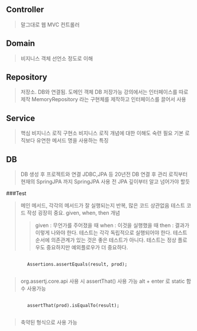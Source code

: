 Controller
-----------
> 말그대로 웹 MVC 컨트롤러

Domain
-----------
> 비지니스 객체 선언소 정도로 이해

Repository
-----------
> 저장소. DB와 연결됨. 도메인 객체 DB 저장가능
> 강의에서는 인터페이스를 따로 제작
> MemoryRepository 라는 구현체를 제작하고 인터페이스를 끌어서 사용

Service
------------
> 핵심 비지니스 로직 구현소
> 비지니스 로직 개념에 대한 이해도 숙련 필요
> 기본 로직보다 유연한 메서드 명을 사용하는 특징

DB
------------
> DB 생성 후 프로젝트와 연결
> JDBC,JPA 등 20년전 DB 연결 후 관리 로직부터 현재의 SpringJPA 까지
> SpringJPA 사용 전 JPA 깊이부터 알고 넘어가야 할듯


###Test
> 메인 메서드, 각각의 메서드가 잘 실행되는지
> 반복, 많은 코드 상관없음
> 테스트 코드 작성 굉장히 중요.
> given, when, then 개념
>  >given : 무언가를 주어졌을 때
>  >when : 이것을 실행했을 때
>  >then : 결과가 이렇게 나와야 한다.
> 테스트는 각각 독립적으로 실행되어야 한다. 테스트 순서에 의존관계가 있는 것은 좋은 테스트가 아니다.
> 테스트는 정상 플로우도 중요하지만 예외플로우가 더 중요하다.




<pre>
    <code>
        Assertions.assertEquals(result, prod);
    </code>
</pre>
> org.assertj.core.api 사용 시 assertThat() 사용 가능
> alt + enter 로 static 함수 사용가능

<pre>
    <code>
        assertThat(prod).isEqualTo(result);
    </code>
</pre>
>축약된 형식으로 사용 가능